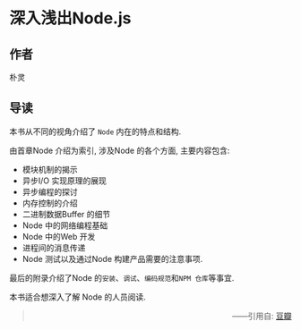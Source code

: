 # 深入浅出Node.js

## 作者

朴灵

## 导读

本书从不同的视角介绍了 `Node` 内在的特点和结构.

由首章Node 介绍为索引, 涉及Node 的各个方面, 主要内容包含:

- 模块机制的揭示
- 异步I/O 实现原理的展现
- 异步编程的探讨
- 内存控制的介绍
- 二进制数据Buffer 的细节
- Node 中的网络编程基础
- Node 中的Web 开发
- 进程间的消息传递
- Node 测试以及通过Node 构建产品需要的注意事项.

最后的附录介绍了Node 的`安装`、`调试`、`编码规范`和`NPM 仓库`等事宜.

本书适合想深入了解 Node 的人员阅读.

> <p style="text-align: right;">——引用自: <a href="https://book.douban.com">豆瓣</a></p>